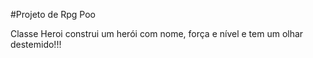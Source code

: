 #Projeto de Rpg Poo

Classe Heroi construi um herói com nome, força e nível e tem um olhar destemido!!!
